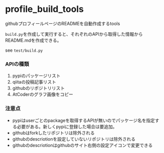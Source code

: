 # profile_build_tools

githubプロフィールページのREADMEを自動作成するtools

`build.py`を作成して実行すると、それぞれのAPIから取得した情報からREADME.mdを作成できる。

see `test/build.py`

### APIの種類
1. pypiのパッケージリスト
2. qiitaの投稿記事リスト
3. githubのリポジトリリスト
4. AtCoderのグラフ画像をコピー


### 注意点
- pypiはuserごとのpackageを取得するAPIが無いのでパッケージ名を指定する必要がある。新しくpypiに登録した場合は要追加。
- githubはforkしたリポジトリは除外される
- githubのdescriotionを設定していないリポジトリは除外される
- githubのdescriotionはgithubのサイト右側の設定アイコンで変更できる

